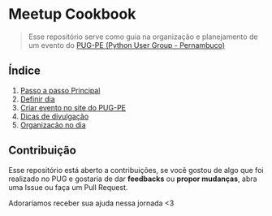 # Meetup Cookbook

>Esse repositório serve como guia na organização e planejamento de um evento do [PUG-PE (Python User Group - Pernambuco)](http://pycon.pug.pe)

## Índice
 1. [Passo a passo Principal](arquivos/PASSO-A-PASSO.md)
 2. [Definir dia](arquivos/DEFINIR-DIA.md)
 3. [Criar evento no site do PUG-PE](arquivos/EVENTOS-PUG.md)
 4. [Dicas de divulgação](arquivos/DIVULGACAO.md)
 5. [Organização no dia](arquivos/ORGANIZACAO-DIA.md)

## Contribuição
  Esse repositório está aberto a contribuições, se você gostou de algo que foi realizado no PUG e gostaria de dar **feedbacks** ou **propor mudanças**, abra uma Issue ou faça um Pull Request.

  Adoraríamos receber sua ajuda nessa jornada <3
